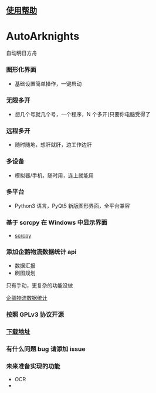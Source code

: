 ## **[使用帮助](https://github.com/Moran-Studio/AutoArknights/wiki)**

# AutoArknights

自动明日方舟

### 图形化界面

- 基础设置简单操作，一键启动

### 无限多开

- 想几个号就几个号，一个程序，N 个多开(只要你电脑受得了

### 远程多开

- 随时随地，想肝就肝，边工作边肝

### 多设备

- 模拟器/手机，随时用，连上就能用

### 多平台

- Python3 语言，PyQt5 新版图形界面，全平台兼容

### 基于 scrcpy 在 Windows 中显示界面

- [scrcpy](https://github.com/Genymobile/scrcpy)

### 添加企鹅物流数据统计 api

- 数据汇报
- 刷图规划

只有手动，更复杂的功能没做

[企鹅物流数据统计](https://penguin-stats.cn)

### 按照 GPLv3 协议开源

### [下载地址](https://github.com/Moran-Studio/AutoArknights/releases)

### 有什么问题 bug 请添加 issue

### 未来准备实现的功能

- OCR
-
